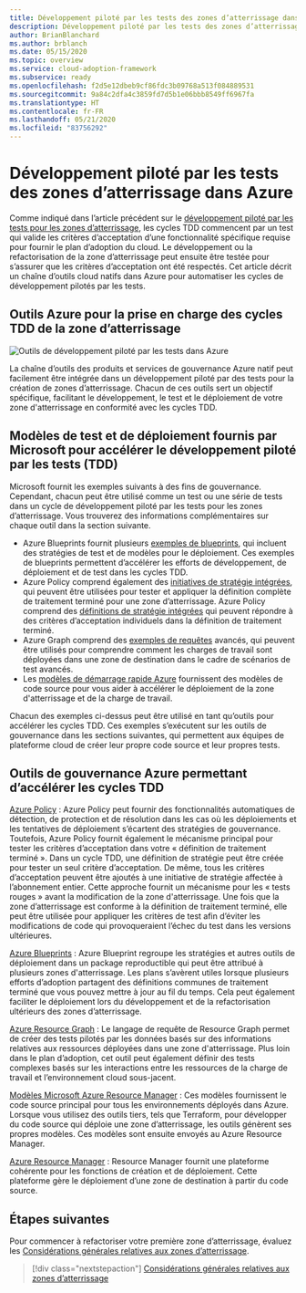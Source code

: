 ```yaml
---
title: Développement piloté par les tests des zones d’atterrissage dans Azure.
description: Développement piloté par les tests des zones d’atterrissage dans Azure.
author: BrianBlanchard
ms.author: brblanch
ms.date: 05/15/2020
ms.topic: overview
ms.service: cloud-adoption-framework
ms.subservice: ready
ms.openlocfilehash: f2d5e12dbeb9cf86fdc3b09768a513f084889531
ms.sourcegitcommit: 9a84c2dfa4c3859fd7d5b1e06bbb8549ff6967fa
ms.translationtype: HT
ms.contentlocale: fr-FR
ms.lasthandoff: 05/21/2020
ms.locfileid: "83756292"
---
```

# <a name="test-driven-development-tdd-for-landing-zones-in-azure"></a>Développement piloté par les tests des zones d’atterrissage dans Azure

Comme indiqué dans l’article précédent sur le [développement piloté par les tests pour les zones d’atterrissage](./test-driven-development.md), les cycles TDD commencent par un test qui valide les critères d’acceptation d’une fonctionnalité spécifique requise pour fournir le plan d’adoption du cloud. Le développement ou la refactorisation de la zone d’atterrissage peut ensuite être testée pour s’assurer que les critères d’acceptation ont été respectés. Cet article décrit un chaîne d’outils cloud natifs dans Azure pour automatiser les cycles de développement pilotés par les tests.

## <a name="azure-tools-to-support-landing-zone-tdd-cycles"></a>Outils Azure pour la prise en charge des cycles TDD de la zone d’atterrissage

![Outils de développement piloté par les tests dans Azure](../../_images/ready/azure-tdd-tools.png)

La chaîne d’outils des produits et services de gouvernance Azure natif peut facilement être intégrée dans un développement piloté par des tests pour la création de zones d’atterrissage. Chacun de ces outils sert un objectif spécifique, facilitant le développement, le test et le déploiement de votre zone d'atterrissage en conformité avec les cycles TDD.

## <a name="microsoft-provided-test-and-deployment-templates-to-accelerate-tdd"></a>Modèles de test et de déploiement fournis par Microsoft pour accélérer le développement piloté par les tests (TDD)

Microsoft fournit les exemples suivants à des fins de gouvernance. Cependant, chacun peut être utilisé comme un test ou une série de tests dans un cycle de développement piloté par les tests pour les zones d’atterrissage. Vous trouverez des informations complémentaires sur chaque outil dans la section suivante.

- Azure Blueprints fournit plusieurs [exemples de blueprints](https://docs.microsoft.com/azure/governance/blueprints/samples), qui incluent des stratégies de test et de modèles pour le déploiement. Ces exemples de blueprints permettent d’accélérer les efforts de développement, de déploiement et de test dans les cycles TDD.
- Azure Policy comprend également des [initiatives de stratégie intégrées](https://docs.microsoft.com/azure/governance/policy/samples/built-in-initiatives), qui peuvent être utilisées pour tester et appliquer la définition complète de traitement terminé pour une zone d’atterrissage. Azure Policy comprend des [définitions de stratégie intégrées](https://docs.microsoft.com/azure/governance/policy/samples/built-in-policies) qui peuvent répondre à des critères d’acceptation individuels dans la définition de traitement terminé.
- Azure Graph comprend des [exemples de requêtes](https://docs.microsoft.com/azure/governance/resource-graph/samples/advanced) avancés, qui peuvent être utilisés pour comprendre comment les charges de travail sont déployées dans une zone de destination dans le cadre de scénarios de test avancés.
- Les [modèles de démarrage rapide Azure](https://azure.microsoft.com/resources/templates) fournissent des modèles de code source pour vous aider à accélérer le déploiement de la zone d'atterrissage et de la charge de travail.

Chacun des exemples ci-dessus peut être utilisé en tant qu’outils pour accélérer les cycles TDD. Ces exemples s’exécutent sur les outils de gouvernance dans les sections suivantes, qui permettent aux équipes de plateforme cloud de créer leur propre code source et leur propres tests.

## <a name="azure-governance-tools-that-can-accelerate-tdd-cycles"></a>Outils de gouvernance Azure permettant d’accélérer les cycles TDD

[Azure Policy](https://docs.microsoft.com/azure/governance/policy) : Azure Policy peut fournir des fonctionnalités automatiques de détection, de protection et de résolution dans les cas où les déploiements et les tentatives de déploiement s’écartent des stratégies de gouvernance. Toutefois, Azure Policy fournit également le mécanisme principal pour tester les critères d’acceptation dans votre « définition de traitement terminé ». Dans un cycle TDD, une définition de stratégie peut être créée pour tester un seul critère d’acceptation. De même, tous les critères d’acceptation peuvent être ajoutés à une initiative de stratégie affectée à l’abonnement entier. Cette approche fournit un mécanisme pour les « tests rouges » avant la modification de la zone d'atterrissage. Une fois que la zone d’atterrissage est conforme à la définition de traitement terminé, elle peut être utilisée pour appliquer les critères de test afin d’éviter les modifications de code qui provoqueraient l’échec du test dans les versions ultérieures.

[Azure Blueprints](https://docs.microsoft.com/azure/governance/blueprints) : Azure Blueprint regroupe les stratégies et autres outils de déploiement dans un package reproductible qui peut être attribué à plusieurs zones d'atterrissage. Les plans s’avèrent utiles lorsque plusieurs efforts d’adoption partagent des définitions communes de traitement terminé que vous pouvez mettre à jour au fil du temps. Cela peut également faciliter le déploiement lors du développement et de la refactorisation ultérieurs des zones d’atterrissage.

[Azure Resource Graph](https://docs.microsoft.com/azure/governance/resource-graph) : Le langage de requête de Resource Graph permet de créer des tests pilotés par les données basés sur des informations relatives aux ressources déployées dans une zone d'atterrissage. Plus loin dans le plan d’adoption, cet outil peut également définir des tests complexes basés sur les interactions entre les ressources de la charge de travail et l’environnement cloud sous-jacent.

[Modèles Microsoft Azure Resource Manager](https://docs.microsoft.com/azure/azure-resource-manager/templates/overview) : Ces modèles fournissent le code source principal pour tous les environnements déployés dans Azure. Lorsque vous utilisez des outils tiers, tels que Terraform, pour développer du code source qui déploie une zone d’atterrissage, les outils génèrent ses propres modèles. Ces modèles sont ensuite envoyés au Azure Resource Manager.

[Azure Resource Manager](https://docs.microsoft.com/azure/azure-resource-manager/management/overview) : Resource Manager fournit une plateforme cohérente pour les fonctions de création et de déploiement. Cette plateforme gère le déploiement d’une zone de destination à partir du code source.

## <a name="next-steps"></a>Étapes suivantes

Pour commencer à refactoriser votre première zone d’atterrissage, évaluez les [Considérations générales relatives aux zones d’atterrissage](./basic-considerations.md).

> [!div class="nextstepaction"]
> [Considérations générales relatives aux zones d’atterrissage](./basic-considerations.md)
